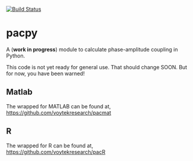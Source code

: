 [![Build Status](https://travis-ci.org/voytekresearch/pacpy.svg)](https://travis-ci.org/voytekresearch/pacpy)

# pacpy
A (__work in progress__) module to calculate phase-amplitude coupling in Python.

This code is not yet ready for general use. That should change SOON. But for now, you have been warned!

## Matlab

The wrapped for MATLAB can be found at, https://github.com/voytekresearch/pacmat

## R

The wrapped for R can be found at, https://github.com/voytekresearch/pacR
